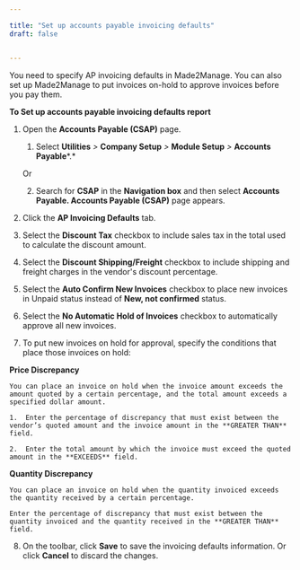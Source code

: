 ```yaml
---

title: "Set up accounts payable invoicing defaults"
draft: false


---
```


You need to specify AP invoicing defaults in Made2Manage. You can also set up Made2Manage to put invoices on-hold to approve invoices before you pay them.

**To Set up accounts payable invoicing defaults report**

1.  Open the **Accounts Payable (CSAP)** page.

    1.  Select **Utilities** *\>* **Company Setup** *\>* **Module Setup** *\>* **Accounts Payable***.*

    Or

    2.  Search for **CSAP** in the **Navigation box** and then select **Accounts Payable. Accounts Payable (CSAP)** page appears.

2.  Click the **AP Invoicing Defaults** tab.

3.  Select the **Discount Tax** checkbox to include sales tax in the total used to calculate the discount amount.

4.  Select the **Discount Shipping/Freight** checkbox to include shipping and freight charges in the vendor's discount percentage.

5.  Select the **Auto Confirm New Invoices** checkbox to place new invoices in Unpaid status instead of **New, not confirmed** status.

6.  Select the **No Automatic Hold of Invoices** checkbox to automatically approve all new invoices.

7.  To put new invoices on hold for approval, specify the conditions that place those invoices on hold:

**Price Discrepancy**

    You can place an invoice on hold when the invoice amount exceeds the amount quoted by a certain percentage, and the total amount exceeds a specified dollar amount.

    1.  Enter the percentage of discrepancy that must exist between the vendor’s quoted amount and the invoice amount in the **GREATER THAN** field.

    2.  Enter the total amount by which the invoice must exceed the quoted amount in the **EXCEEDS** field.

**Quantity Discrepancy**

    You can place an invoice on hold when the quantity invoiced exceeds the quantity received by a certain percentage.

    Enter the percentage of discrepancy that must exist between the quantity invoiced and the quantity received in the **GREATER THAN** field.

8.  On the toolbar, click **Save** to save the invoicing defaults information. Or click **Cancel** to discard the changes.